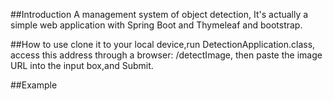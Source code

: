 ##Introduction
A management system of object detection,
It's actually a simple web application with Spring Boot and Thymeleaf and bootstrap.

##How to use
clone it to your local device,run 
DetectionApplication.class, access this address through a browser: /detectImage,
then paste the image URL into the input box,and Submit.

##Example

                                                                         


